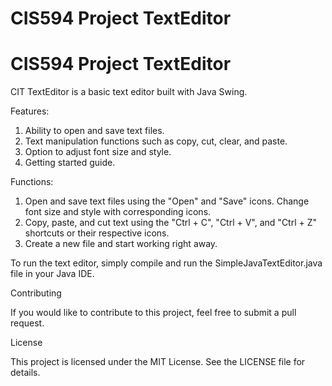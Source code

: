 # CIS594 Project TextEditor
# CIS594 Project TextEditor
CIT TextEditor is a basic text editor built with Java Swing.

Features:

1. Ability to open and save text files.
2. Text manipulation functions such as copy, cut, clear, and paste.
3. Option to adjust font size and style.
4. Getting started guide.


Functions:

1. Open and save text files using the "Open" and "Save" icons. Change font size and style with corresponding icons.
2. Copy, paste, and cut text using the "Ctrl + C", "Ctrl + V", and "Ctrl + Z" shortcuts or their respective icons.
3. Create a new file and start working right away.


To run the text editor, simply compile and run the SimpleJavaTextEditor.java file in your Java IDE.

Contributing

If you would like to contribute to this project, feel free to submit a pull request.

License

This project is licensed under the MIT License. See the LICENSE file for details.


